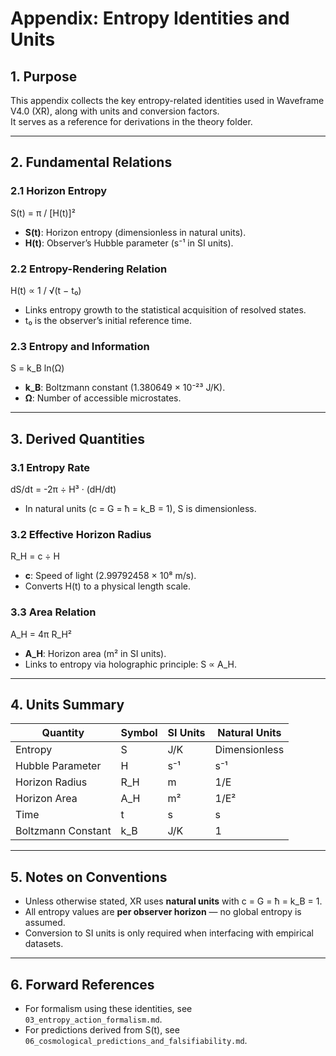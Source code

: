 # Appendix: Entropy Identities and Units

## 1. Purpose
This appendix collects the key entropy-related identities used in Waveframe V4.0 (XR), along with units and conversion factors.  
It serves as a reference for derivations in the theory folder.

---

## 2. Fundamental Relations

### 2.1 Horizon Entropy
S(t) = π / [H(t)]²  
- **S(t)**: Horizon entropy (dimensionless in natural units).  
- **H(t)**: Observer’s Hubble parameter (s⁻¹ in SI units).  

### 2.2 Entropy-Rendering Relation
H(t) ∝ 1 / √(t − t₀)  
- Links entropy growth to the statistical acquisition of resolved states.  
- t₀ is the observer’s initial reference time.

### 2.3 Entropy and Information
S = k_B ln(Ω)  
- **k_B**: Boltzmann constant (1.380649 × 10⁻²³ J/K).  
- **Ω**: Number of accessible microstates.

---

## 3. Derived Quantities

### 3.1 Entropy Rate
dS/dt = -2π ÷ H³ · (dH/dt)  
- In natural units (c = G = ħ = k_B = 1), S is dimensionless.

### 3.2 Effective Horizon Radius
R_H = c ÷ H  
- **c**: Speed of light (2.99792458 × 10⁸ m/s).  
- Converts H(t) to a physical length scale.

### 3.3 Area Relation
A_H = 4π R_H²  
- **A_H**: Horizon area (m² in SI units).  
- Links to entropy via holographic principle: S ∝ A_H.

---

## 4. Units Summary

| Quantity | Symbol | SI Units | Natural Units |
|----------|--------|----------|---------------|
| Entropy | S | J/K | Dimensionless |
| Hubble Parameter | H | s⁻¹ | s⁻¹ |
| Horizon Radius | R_H | m | 1/E |
| Horizon Area | A_H | m² | 1/E² |
| Time | t | s | s |
| Boltzmann Constant | k_B | J/K | 1 |

---

## 5. Notes on Conventions
- Unless otherwise stated, XR uses **natural units** with c = G = ħ = k_B = 1.
- All entropy values are **per observer horizon** — no global entropy is assumed.
- Conversion to SI units is only required when interfacing with empirical datasets.

---

## 6. Forward References
- For formalism using these identities, see `03_entropy_action_formalism.md`.
- For predictions derived from S(t), see `06_cosmological_predictions_and_falsifiability.md`.
